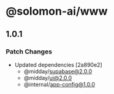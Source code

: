 # @solomon-ai/www

## 1.0.1

### Patch Changes

- Updated dependencies [2a890e2]
  - @midday/supabase@2.0.0
  - @midday/ui@2.0.0
  - @internal/app-config@1.0.0
